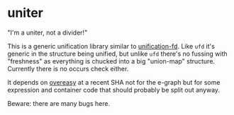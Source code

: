 # uniter

"I'm a uniter, not a divider!"

This is a generic unification library similar to [unification-fd](https://hackage.haskell.org/package/unification-fd).
Like `ufd` it's generic in the structure being unified, but unlike `ufd` there's no fussing with "freshness"
as everything is chucked into a big "union-map" structure. Currently there is no occurs check either.

It depends on [overeasy](https://github.com/ejconlon/overeasy) at a recent SHA not for the e-graph but for some expression and container code that should probably be split out anyway.

Beware: there are many bugs here.
